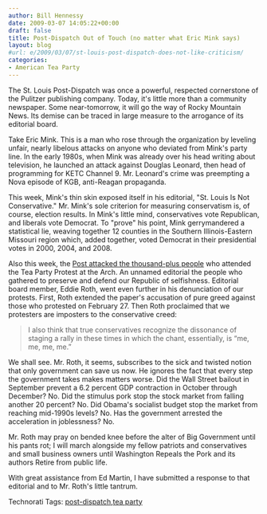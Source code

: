 ```yaml
---
author: Bill Hennessy
date: 2009-03-07 14:05:22+00:00
draft: false
title: Post-Dispatch Out of Touch (no matter what Eric Mink says)
layout: blog
#url: e/2009/03/07/st-louis-post-dispatch-does-not-like-criticism/
categories:
- American Tea Party
---
```


The St. Louis Post-Dispatch was once a powerful, respected cornerstone of the Pulitzer publishing company. Today, it's little more than a community newspaper. Some near-tomorrow, it will go the way of Rocky Mountain News. Its demise can be traced in large measure to the arrogance of its editorial board.

Take Eric Mink. This is a man who rose through the organization by leveling unfair, nearly libelous attacks on anyone who deviated from Mink's party line. In the early 1980s, when Mink was already over his head writing about television, he launched an attack against Douglas Leonard, then head of programming for KETC Channel 9. Mr. Leonard's crime was preempting a Nova episode of KGB, anti-Reagan propaganda.

This week, Mink's thin skin exposed itself in his editorial, "St. Louis Is Not Conservative." Mr. Mink's sole criterion for measuring conservatism is, of course, election results. In Mink's little mind, conservatives vote Republican, and liberals vote Democrat. To "prove" his point, Mink gerrymandered a statistical lie, weaving together 12 counties in the Southern Illinois-Eastern Missouri region which, added together, voted Democrat in their presidential votes in 2000, 2004, and 2008.

Also this week, the [Post attacked the thousand-plus people](https://www.stltoday.com/blogzone/the-platform/published-editorials/2009/03/tea-party-bring-food/all-comments/#comments) who attended the Tea Party Protest at the Arch. An unnamed editorial the people who gathered to preserve and defend our Republic of selfishness. Editorial board member, Eddie Roth, went even further in his denunciation of our protests. First, Roth extended the paper's accusation of pure greed against those who protested on February 27. Then Roth proclaimed that we protesters are imposters to the conservative creed:

> I also think that true conservatives recognize the dissonance of staging a rally in these times in which the chant, essentially, is “me, me, me, me.”
> 
> 

We shall see. Mr. Roth, it seems, subscribes to the sick and twisted notion that only government can save us now. He ignores the fact that every step the government takes makes matters worse. Did the Wall Street bailout in September prevent a 6.2 percent GDP contraction in October through December? No. Did the stimulus pork stop the stock market from falling another 20 percent? No. Did Obama's socialist budget stop the market from reaching mid-1990s levels? No. Has the government arrested the acceleration in joblessness? No. 

Mr. Roth may pray on bended knee before the alter of Big Government until his pants rot; I will march alongside my fellow patriots and conservatives and small business owners until Washington Repeals the Pork and its authors Retire from public life. 

With great assistance from Ed Martin, I have submitted a response to that editorial and to Mr. Roth's little tantrum.

Technorati Tags: [post-dispatch](https://technorati.com/tags/post-dispatch),[tea party](https://technorati.com/tags/tea%20party)
